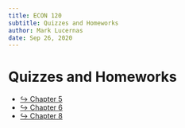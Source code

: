 ```yaml
---
title: ECON 120
subtitle: Quizzes and Homeworks
author: Mark Lucernas
date: Sep 26, 2020
---
```



# Quizzes and Homeworks

- [↪ Chapter 5](ch-5)
- [↪ Chapter 6](ch-6)
- [↪ Chapter 8](ch-8)

